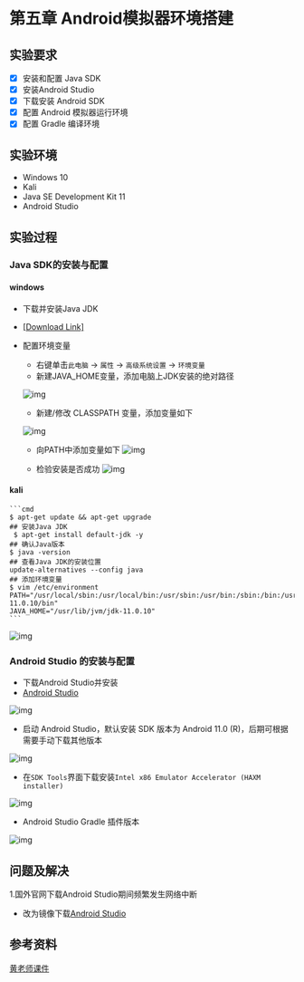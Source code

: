 # 第五章 Android模拟器环境搭建

## 实验要求

- [x] 安装和配置 Java SDK
- [x] 安装Android Studio
- [x] 下载安装 Android SDK
- [x] 配置 Android 模拟器运行环境
- [x] 配置 Gradle 编译环境

## 实验环境

- Windows 10
- Kali 
- Java SE Development Kit 11
- Android Studio 


## 实验过程
### Java SDK的安装与配置
#### windows
- 下载并安装Java JDK 
- [[Download Link]](https://www.oracle.com/java/technologies/javase-jdk11-downloads.html)

- 配置环境变量
    - 右键单击`此电脑` -> `属性` -> `高级系统设置` -> `环境变量`
    - 新建JAVA_HOME变量，添加电脑上JDK安装的绝对路径
    
    ![img](img/javahome.png)

    - 新建/修改 CLASSPATH 变量，添加变量如下

    ![img](img/classpath.png)

    - 向PATH中添加变量如下
    ![img](img/path.png)

    - 检验安装是否成功
    ![img](img/success.png)
#### kali
    ```cmd
    $ apt-get update && apt-get upgrade
    ## 安装Java JDK
     $ apt-get install default-jdk -y
    ## 确认Java版本
    $ java -version
    ## 查看Java JDK的安装位置
    update-alternatives --config java
    ## 添加环境变量
    $ vim /etc/environment
    PATH="/usr/local/sbin:/usr/local/bin:/usr/sbin:/usr/bin:/sbin:/bin:/usr/games:/usr/local/games:/usr/lib/jvm/jdk-11.0.10/bin"
    JAVA_HOME="/usr/lib/jvm/jdk-11.0.10"
    ```

  ![img](img/kalijava.png)


### Android Studio 的安装与配置 
- 下载Android Studio并安装
- [Android Studio](http://www.android-studio.org/)  

![img](img/android.png)  

- 启动 Android Studio，默认安装 SDK 版本为 Android 11.0 (R)，后期可根据需要手动下载其他版本 

![img](img/androidS.png)  

  
- 在`SDK Tools`界面下载安装`Intel x86 Emulator Accelerator (HAXM installer)`  

![img](img/Accelerator.png)  

-  Android Studio Gradle 插件版本  

![img](img/gradleversion.png)  

## 问题及解决  

1.国外官网下载Android Studio期间频繁发生网络中断
- 改为镜像下载[Android Studio](https://developer.android.google.cn/studio#downloads)  


## 参考资料

[黄老师课件](https://c4pr1c3.github.io/cuc-mis/chap0x05)


